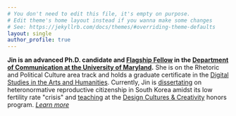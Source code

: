 ```yaml
---
# You don't need to edit this file, it's empty on purpose.
# Edit theme's home layout instead if you wanna make some changes
# See: https://jekyllrb.com/docs/themes/#overriding-theme-defaults
layout: single
author_profile: true
---
```



**Jin is an advanced Ph.D. candidate and [Flagship Fellow](https://gradschool.umd.edu/funding/student-fellowships-awards/flagship-fellowship) in the [Department of Communication at the University of Maryland](https://communication.umd.edu/).** She is on the Rhetoric and Political Culture area track and holds a graduate certificate in the [Digital Studies in the Arts and Humanities](https://www.dsah.umd.edu/). Currently, Jin is [dissertating](research) on heteronormative reproductive citizenship in South Korea amidst its low fertility rate "crisis" and [teaching](teaching) at the [Design Cultures & Creativity](dcc.umd.edu) honors program. *[Learn more](about)*

